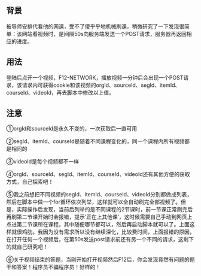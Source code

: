 ## 背景

被导师安排代看他的网课，受不了傻乎乎地机械刷课，稍微研究了一下发现很简单：该网站看视频时，是间隔50s向服务端发送一个POST请求，服务器再返回相应的进度。



## 用法

登陆后点开一个视频，F12-NETWORK，播放视频一分钟后会出现一个POST请求，该请求内可获得cookie和该视频的orgId、sourceId、segId、itemId、courseId、videoId，再去脚本中修改以上值。



## 注意

①orgId和sourceId是永久不变的，一次获取后一直可用

②segId、itemId、courseId是随着不同课程变化的，同一个课程内所有视频都是相同的

③videoId是每个视频都不一样

④orgId、sourceId、segId、itemId、courseId、videoId还有其他方便的获取方式，自己探索吧！

⑤我之前想把不同视频的segId、itemId、courseId、videoId分别都做成列表，然后在脚本中做一个for循环依次列举，这样就可以全自动刷完全部视频了。但是，实际操作后发现，当前后列举的是不同课程的2节课时，前一节课正常刷完后再刷第二节课开始时会报错，提示‘正在上其他课’，这时候需要自己手动到网页上点进第二节课所在课程，其中随便哪节都可以，然后再启动脚本就可以了。上面这样就很鸡肋。我因为没有需求所以没有继续深化，比较费时间，上面报错的原因，在打开任何一个视频后，在第50s发送post请求前还有另一个不同的请求，这剩下的就自己研究吧！

⑥关于视频结束的答题，当刚开始打开视频然后F12后，你会发现竟然有问题的题干和答案！程序员不骗程序员！好样的！

